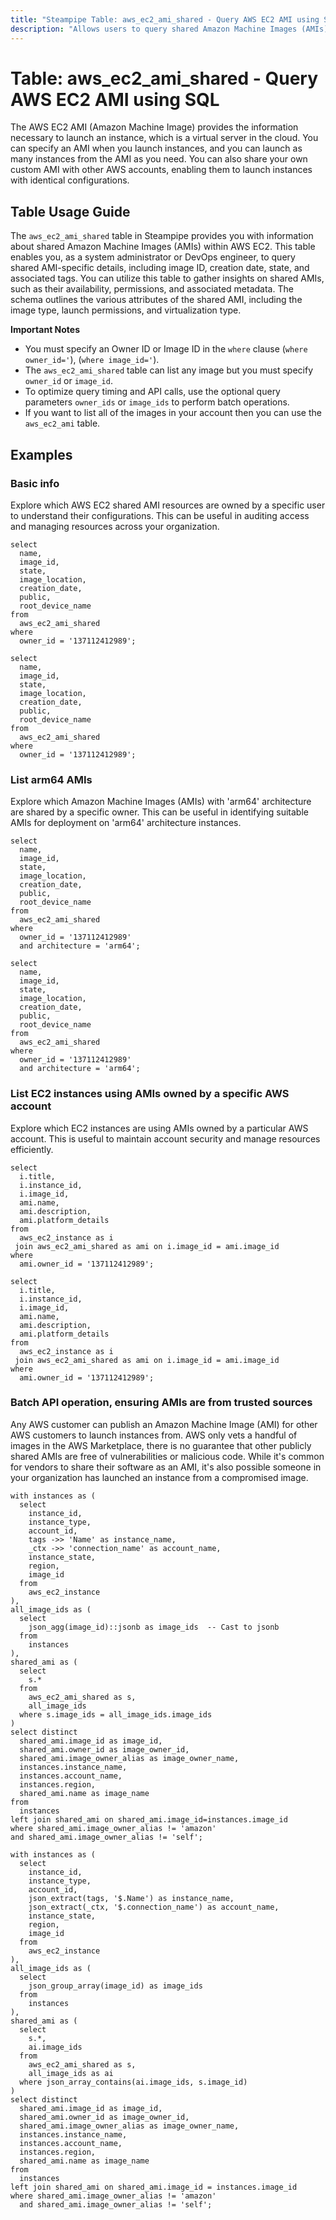 ```yaml
---
title: "Steampipe Table: aws_ec2_ami_shared - Query AWS EC2 AMI using SQL"
description: "Allows users to query shared Amazon Machine Images (AMIs) in AWS EC2"
---
```


# Table: aws_ec2_ami_shared - Query AWS EC2 AMI using SQL

The AWS EC2 AMI (Amazon Machine Image) provides the information necessary to launch an instance, which is a virtual server in the cloud. You can specify an AMI when you launch instances, and you can launch as many instances from the AMI as you need. You can also share your own custom AMI with other AWS accounts, enabling them to launch instances with identical configurations.

## Table Usage Guide

The `aws_ec2_ami_shared` table in Steampipe provides you with information about shared Amazon Machine Images (AMIs) within AWS EC2. This table enables you, as a system administrator or DevOps engineer, to query shared AMI-specific details, including image ID, creation date, state, and associated tags. You can utilize this table to gather insights on shared AMIs, such as their availability, permissions, and associated metadata. The schema outlines the various attributes of the shared AMI, including the image type, launch permissions, and virtualization type.

**Important Notes**
- You must specify an Owner ID or Image ID in the `where` clause (`where owner_id='`), (`where image_id='`).
- The `aws_ec2_ami_shared` table can list any image but you must specify `owner_id` or `image_id`.
- To optimize query timing and API calls, use the optional query parameters `owner_ids` or `image_ids` to perform batch operations.
- If you want to list all of the images in your account then you can use the `aws_ec2_ami` table.

## Examples

### Basic info
Explore which AWS EC2 shared AMI resources are owned by a specific user to understand their configurations. This can be useful in auditing access and managing resources across your organization.

```sql+postgres
select
  name,
  image_id,
  state,
  image_location,
  creation_date,
  public,
  root_device_name
from
  aws_ec2_ami_shared
where
  owner_id = '137112412989';
```

```sql+sqlite
select
  name,
  image_id,
  state,
  image_location,
  creation_date,
  public,
  root_device_name
from
  aws_ec2_ami_shared
where
  owner_id = '137112412989';
```

### List arm64 AMIs
Explore which Amazon Machine Images (AMIs) with 'arm64' architecture are shared by a specific owner. This can be useful in identifying suitable AMIs for deployment on 'arm64' architecture instances.

```sql+postgres
select
  name,
  image_id,
  state,
  image_location,
  creation_date,
  public,
  root_device_name
from
  aws_ec2_ami_shared
where
  owner_id = '137112412989'
  and architecture = 'arm64';
```

```sql+sqlite
select
  name,
  image_id,
  state,
  image_location,
  creation_date,
  public,
  root_device_name
from
  aws_ec2_ami_shared
where
  owner_id = '137112412989'
  and architecture = 'arm64';
```

### List EC2 instances using AMIs owned by a specific AWS account
Explore which EC2 instances are using AMIs owned by a particular AWS account. This is useful to maintain account security and manage resources efficiently.

```sql+postgres
select
  i.title,
  i.instance_id,
  i.image_id,
  ami.name,
  ami.description,
  ami.platform_details
from
  aws_ec2_instance as i
 join aws_ec2_ami_shared as ami on i.image_id = ami.image_id
where
  ami.owner_id = '137112412989';
```

```sql+sqlite
select
  i.title,
  i.instance_id,
  i.image_id,
  ami.name,
  ami.description,
  ami.platform_details
from
  aws_ec2_instance as i
 join aws_ec2_ami_shared as ami on i.image_id = ami.image_id
where
  ami.owner_id = '137112412989';
```

### Batch API operation, ensuring AMIs are from trusted sources
Any AWS customer can publish an Amazon Machine Image (AMI) for other AWS customers to launch instances from. AWS only vets a handful of images in the AWS Marketplace, there is no guarantee that other publicly shared AMIs are free of vulnerabilities or malicious code. While it's common for vendors to share their software as an AMI, it's also possible someone in your organization has launched an instance from a compromised image.

```sql+postgres
with instances as (
  select
    instance_id,
    instance_type,
    account_id,
    tags ->> 'Name' as instance_name,
    _ctx ->> 'connection_name' as account_name,
    instance_state,
    region,
    image_id
  from
    aws_ec2_instance
),
all_image_ids as (
  select
    json_agg(image_id)::jsonb as image_ids  -- Cast to jsonb
  from
    instances
),
shared_ami as (
  select
    s.*
  from
    aws_ec2_ami_shared as s,
    all_image_ids
  where s.image_ids = all_image_ids.image_ids
)
select distinct
  shared_ami.image_id as image_id,
  shared_ami.owner_id as image_owner_id,
  shared_ami.image_owner_alias as image_owner_name,
  instances.instance_name,
  instances.account_name,
  instances.region,
  shared_ami.name as image_name
from
  instances
left join shared_ami on shared_ami.image_id=instances.image_id
where shared_ami.image_owner_alias != 'amazon'
and shared_ami.image_owner_alias != 'self';
```

```sql+sqlite
with instances as (
  select
    instance_id,
    instance_type,
    account_id,
    json_extract(tags, '$.Name') as instance_name,
    json_extract(_ctx, '$.connection_name') as account_name,
    instance_state,
    region,
    image_id
  from
    aws_ec2_instance
),
all_image_ids as (
  select
    json_group_array(image_id) as image_ids
  from
    instances
),
shared_ami as (
  select
    s.*,
    ai.image_ids
  from
    aws_ec2_ami_shared as s,
    all_image_ids as ai
  where json_array_contains(ai.image_ids, s.image_id)
)
select distinct
  shared_ami.image_id as image_id,
  shared_ami.owner_id as image_owner_id,
  shared_ami.image_owner_alias as image_owner_name,
  instances.instance_name,
  instances.account_name,
  instances.region,
  shared_ami.name as image_name
from
  instances
left join shared_ami on shared_ami.image_id = instances.image_id
where shared_ami.image_owner_alias != 'amazon'
  and shared_ami.image_owner_alias != 'self';
```